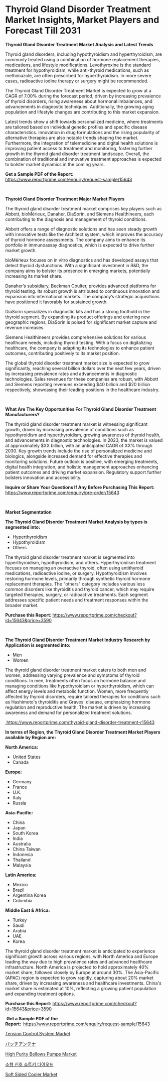 <p><h1>Thyroid Gland Disorder Treatment Market Insights, Market Players and Forecast Till 2031</h1></p><p><strong>Thyroid Gland Disorder Treatment Market Analysis and Latest Trends</strong></p>
<p><p>Thyroid gland disorders, including hypothyroidism and hyperthyroidism, are commonly treated using a combination of hormone replacement therapies, medications, and lifestyle modifications. Levothyroxine is the standard treatment for hypothyroidism, while anti-thyroid medications, such as methimazole, are often prescribed for hyperthyroidism. In more severe cases, radioactive iodine therapy or surgery might be recommended. </p><p>The Thyroid Gland Disorder Treatment Market is expected to grow at a CAGR of 7.00% during the forecast period, driven by increasing prevalence of thyroid disorders, rising awareness about hormonal imbalances, and advancements in diagnostic techniques. Additionally, the growing aging population and lifestyle changes are contributing to this market expansion. </p><p>Latest trends show a shift towards personalized medicine, where treatments are tailored based on individual genetic profiles and specific disease characteristics. Innovation in drug formulations and the rising popularity of alternative therapies are also notable trends shaping the market. Furthermore, the integration of telemedicine and digital health solutions is improving patient access to treatment and monitoring, fostering further growth in the thyroid gland disorder treatment landscape. Overall, the combination of traditional and innovative treatment approaches is expected to bolster market dynamics in the coming years.</p></p>
<p><strong>Get a Sample PDF of the Report:&nbsp;</strong> <a href="https://www.reportprime.com/enquiry/request-sample/15643?utm_campaign=1840&utm_medium=2&utm_source=Github&utm_content=ia&utm_term=30112024&utm_id=thyroid-gland-disorder-treatment">https://www.reportprime.com/enquiry/request-sample/15643</a></p>
<p>&nbsp;</p>
<p><strong>Thyroid Gland Disorder Treatment Major Market Players</strong></p>
<p><p>The thyroid gland disorder treatment market comprises key players such as Abbott, bioMérieux, Danaher, DiaSorin, and Siemens Healthineers, each contributing to the diagnosis and management of thyroid conditions. </p><p>Abbott offers a range of diagnostic solutions and has seen steady growth with innovative tests like the Architect system, which improves the accuracy of thyroid hormone assessments. The company aims to enhance its portfolio in immunoassay diagnostics, which is expected to drive further market growth.</p><p>bioMérieux focuses on in vitro diagnostics and has developed assays that detect thyroid dysfunctions. With a significant investment in R&D, the company aims to bolster its presence in emerging markets, potentially increasing its market share.</p><p>Danaher’s subsidiary, Beckman Coulter, provides advanced platforms for thyroid testing. Its robust growth is attributed to continuous innovation and expansion into international markets. The company’s strategic acquisitions have positioned it favorably for sustained growth.</p><p>DiaSorin specializes in diagnostic kits and has a strong foothold in the thyroid segment. By expanding its product offerings and entering new geographic regions, DiaSorin is poised for significant market capture and revenue increases.</p><p>Siemens Healthineers provides comprehensive solutions for various healthcare needs, including thyroid testing. With a focus on digitalizing healthcare, the company is adapting its technologies to enhance patient outcomes, contributing positively to its market position.</p><p>The global thyroid disorder treatment market size is expected to grow significantly, reaching several billion dollars over the next few years, driven by increasing prevalence rates and advancements in diagnostic technologies. Sales revenues for these companies are robust, with Abbott and Siemens reporting revenues exceeding $40 billion and $20 billion respectively, showcasing their leading positions in the healthcare industry.</p></p>
<p>&nbsp;</p>
<p><strong>What Are The Key Opportunities For Thyroid Gland Disorder Treatment Manufacturers?</strong></p>
<p><p>The thyroid gland disorder treatment market is witnessing significant growth, driven by increasing prevalence of conditions such as hypothyroidism and hyperthyroidism, growing awareness of thyroid health, and advancements in diagnostic technologies. In 2023, the market is valued at approximately $XX billion, with an anticipated CAGR of XX% through 2030. Key growth trends include the rise of personalized medicine and biologics, alongside increased demand for effective therapies and monitoring solutions. Future outlook is positive, with emerging treatments, digital health integration, and holistic management approaches enhancing patient outcomes and driving market expansion. Regulatory support further bolsters innovation and accessibility.</p></p>
<p><strong>Inquire or Share Your Questions If Any Before Purchasing This Report:</strong> <a href="https://www.reportprime.com/enquiry/pre-order/15643?utm_campaign=1840&utm_medium=2&utm_source=Github&utm_content=ia&utm_term=30112024&utm_id=thyroid-gland-disorder-treatment">https://www.reportprime.com/enquiry/pre-order/15643</a></p>
<p>&nbsp;</p>
<p><strong>Market Segmentation</strong></p>
<p><strong>The Thyroid Gland Disorder Treatment Market Analysis by types is segmented into:</strong></p>
<p><ul><li>Hyperthyroidism</li><li>Hypothyroidism</li><li>Others</li></ul></p>
<p><p>The thyroid gland disorder treatment market is segmented into hyperthyroidism, hypothyroidism, and others. Hyperthyroidism treatment focuses on managing an overactive thyroid, often using antithyroid medications, radioactive iodine, or surgery. Hypothyroidism involves restoring hormone levels, primarily through synthetic thyroid hormone replacement therapies. The "others" category includes various less common disorders like thyroiditis and thyroid cancer, which may require targeted therapies, surgery, or radioactive treatments. Each segment addresses specific patient needs and treatment responses within the broader market.</p></p>
<p><strong>Purchase this Report:&nbsp;</strong><a href="https://www.reportprime.com/checkout?id=15643&price=3590&utm_campaign=1840&utm_medium=2&utm_source=Github&utm_content=ia&utm_term=30112024&utm_id=thyroid-gland-disorder-treatment">https://www.reportprime.com/checkout?id=15643&price=3590</a></p>
<p>&nbsp;</p>
<p><strong>The Thyroid Gland Disorder Treatment Market Industry Research by Application is segmented into:</strong></p>
<p><ul><li>Men</li><li>Women</li></ul></p>
<p><p>The thyroid gland disorder treatment market caters to both men and women, addressing varying prevalence and symptoms of thyroid conditions. In men, treatments often focus on hormone balance and managing conditions like hypothyroidism or hyperthyroidism, which can affect energy levels and metabolic function. Women, more frequently affected by thyroid disorders, require tailored therapies for conditions such as Hashimoto's thyroiditis and Graves' disease, emphasizing hormone regulation and reproductive health. The market is driven by increasing awareness and demand for personalized treatment solutions.</p></p>
<p><a href="https://www.reportprime.com/thyroid-gland-disorder-treatment-r15643?utm_campaign=1840&utm_medium=2&utm_source=Github&utm_content=ia&utm_term=30112024&utm_id=thyroid-gland-disorder-treatment">&nbsp;https://www.reportprime.com/thyroid-gland-disorder-treatment-r15643</a></p>
<p><strong>In terms of Region, the Thyroid Gland Disorder Treatment Market Players available by Region are:</strong></p>
<p>
    <p> <strong> North America: </strong>
        <ul>
            <li>United States</li>
            <li>Canada</li>
        </ul>
        </p> 
    <p> <strong> Europe: </strong>
        <ul>
            <li>Germany</li>
            <li>France</li>
            <li>U.K.</li>
            <li>Italy</li>
            <li>Russia</li>
        </ul>
        </p> 
    <p> <strong> Asia-Pacific: </strong>
        <ul>
            <li>China</li>
            <li>Japan</li>
            <li>South Korea</li>
            <li>India</li>
            <li>Australia</li>
            <li>China Taiwan</li>
            <li>Indonesia</li>
            <li>Thailand</li>
            <li>Malaysia</li>
        </ul>
        </p> 
    <p> <strong> Latin America: </strong>
        <ul>
            <li>Mexico</li>
            <li>Brazil</li>
            <li>Argentina Korea</li>
            <li>Colombia</li>
        </ul>
        </p> 
    <p> <strong> Middle East & Africa: </strong>
        <ul>
            <li>Turkey</li>
            <li>Saudi</li>
            <li>Arabia</li>
            <li>UAE</li>
            <li>Korea</li>
        </ul>
    </p>
    </p>
<p><p>The thyroid gland disorder treatment market is anticipated to experience significant growth across various regions, with North America and Europe leading the way due to high prevalence rates and advanced healthcare infrastructure. North America is projected to hold approximately 40% market share, followed closely by Europe at around 30%. The Asia-Pacific (APAC) region is expected to grow rapidly, capturing about 20% market share, driven by increasing awareness and healthcare investments. China's market share is estimated at 10%, reflecting a growing patient population and expanding treatment options.</p></p>
<p><strong>Purchase this Report: </strong><a href="https://www.reportprime.com/checkout?id=15643&price=3590&utm_campaign=1840&utm_medium=2&utm_source=Github&utm_content=ia&utm_term=30112024&utm_id=thyroid-gland-disorder-treatment">https://www.reportprime.com/checkout?id=15643&price=3590</a></p>
<p>&nbsp;<strong>Get a Sample PDF of the Report:&nbsp;&nbsp;</strong><a href="https://www.reportprime.com/enquiry/request-sample/15643?utm_campaign=1840&utm_medium=2&utm_source=Github&utm_content=ia&utm_term=30112024&utm_id=thyroid-gland-disorder-treatment">https://www.reportprime.com/enquiry/request-sample/15643</a></p>
<p><strong></strong></p>
<p><p><a href="https://www.linkedin.com/pulse/tension-control-system-market-outlook-current-assessment-future-csx6e?utm_campaign=1840&utm_medium=2&utm_source=Github&utm_content=ia&utm_term=30112024&utm_id=thyroid-gland-disorder-treatment">Tension Control System Market</a></p><p><a href="https://github.com/mohamedbakry57/Market-Research-Report-List-6/blob/main/928591426436.md?utm_campaign=1840&utm_medium=2&utm_source=Github&utm_content=ia&utm_term=30112024&utm_id=thyroid-gland-disorder-treatment">パッチアンテナ</a></p><p><a href="https://issuu.com/reportprime-2/docs/high-purity-bellows-pumps-market-size-2030.pptx?utm_campaign=1840&utm_medium=2&utm_source=Github&utm_content=ia&utm_term=30112024&utm_id=thyroid-gland-disorder-treatment">High Purity Bellows Pumps Market</a></p><p><a href="https://github.com/laholand/Market-Research-Report-List-6/blob/main/164633826714.md?utm_campaign=1840&utm_medium=2&utm_source=Github&utm_content=ia&utm_term=30112024&utm_id=thyroid-gland-disorder-treatment">소형 신호 쇼트키 다이오드</a></p><p><a href="https://www.linkedin.com/pulse/soft-sided-cooler-market-tracking-sales-employment-101-growth-il6re?utm_campaign=1840&utm_medium=2&utm_source=Github&utm_content=ia&utm_term=30112024&utm_id=thyroid-gland-disorder-treatment">Soft Sided Cooler Market</a></p></p>